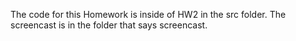 The code for this Homework is inside of HW2 in the src folder.
The screencast is in the folder that says screencast.
